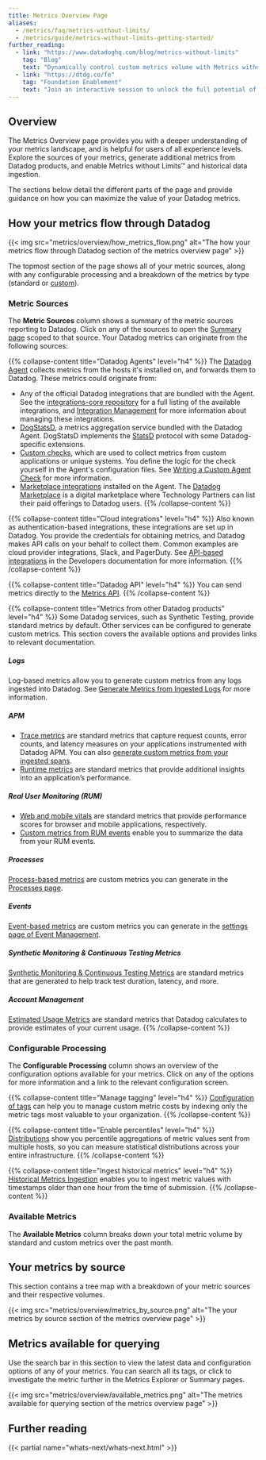 ```yaml
---
title: Metrics Overview Page
aliases:
  - /metrics/faq/metrics-without-limits/
  - /metrics/guide/metrics-without-limits-getting-started/
further_reading:
  - link: "https://www.datadoghq.com/blog/metrics-without-limits"
    tag: "Blog"
    text: "Dynamically control custom metrics volume with Metrics without Limits™"
  - link: "https://dtdg.co/fe"
    tag: "Foundation Enablement"
    text: "Join an interactive session to unlock the full potential of metrics"
---
```


## Overview

The Metrics Overview page provides you with a deeper understanding of your metrics landscape, and is helpful for users of all experience levels. Explore the sources of your metrics, generate additional metrics from Datadog products, and enable Metrics without Limits™ and historical data ingestion.

The sections below detail the different parts of the page and provide guidance on how you can maximize the value of your Datadog metrics.

## How your metrics flow through Datadog

{{< img src="metrics/overview/how_metrics_flow.png" alt="The how your metrics flow through Datadog section of the metrics overview page" >}}

The topmost section of the page shows all of your metric sources, along with any configurable processing and a breakdown of the metrics by type (standard or [custom][1]).

### Metric Sources

The **Metric Sources** column shows a summary of the metric sources reporting to Datadog. Click on any of the sources to open the [Summary page][27] scoped to that source. Your Datadog metrics can originate from the following sources:

{{% collapse-content title="Datadog Agents" level="h4" %}}
The [Datadog Agent][2] collects metrics from the hosts it's installed on, and forwards them to Datadog. These metrics could originate from:

   - Any of the official Datadog integrations that are bundled with the Agent. See the [integrations-core repository][4] for a full listing of the available integrations, and [Integration Management][3] for more information about managing these integrations.
   - [DogStatsD][7], a metrics aggregation service bundled with the Datadog Agent. DogStatsD implements the [StatsD][8] protocol with some Datadog-specific extensions.
   - [Custom checks][5], which are used to collect metrics from custom applications or unique systems. You define the logic for the check yourself in the Agent's configuration files. See [Writing a Custom Agent Check][6] for more information.
   - [Marketplace integrations][9] installed on the Agent. The [Datadog Marketplace][10] is a digital marketplace where Technology Partners can list their paid offerings to Datadog users.
{{% /collapse-content %}}

{{% collapse-content title="Cloud integrations" level="h4" %}}
Also known as authentication-based integrations, these integrations are set up in Datadog. You provide the credentials for obtaining metrics, and Datadog makes API calls on your behalf to collect them. Common examples are cloud provider integrations, Slack, and PagerDuty. See [API-based integrations][28] in the Developers documentation for more information.
{{% /collapse-content %}} 

{{% collapse-content title="Datadog API" level="h4" %}}
You can send metrics directly to the [Metrics API][11].
{{% /collapse-content %}} 

{{% collapse-content title="Metrics from other Datadog products" level="h4" %}}
Some Datadog services, such as Synthetic Testing, provide standard metrics by default. Other services can be configured to generate custom metrics. This section covers the available options and provides links to relevant documentation.

##### Logs

Log-based metrics allow you to generate custom metrics from any logs ingested into Datadog. See [Generate Metrics from Ingested Logs][12] for more information.

##### APM

- [Trace metrics][13] are standard metrics that capture request counts, error counts, and latency measures on your applications instrumented with Datadog APM. You can also [generate custom metrics from your ingested spans][15].
- [Runtime metrics][14] are standard metrics that provide additional insights into an application’s performance.

##### Real User Monitoring (RUM)

- [Web and mobile vitals][16] are standard metrics that provide performance scores for browser and mobile applications, respectively.
- [Custom metrics from RUM events][17] enable you to summarize the data from your RUM events. 

##### Processes

[Process-based metrics][19] are custom metrics you can generate in the [Processes page][25].

##### Events

[Event-based metrics][20] are custom metrics you can generate in the [settings page of Event Management][26].

##### Synthetic Monitoring & Continuous Testing Metrics

[Synthetic Monitoring & Continuous Testing Metrics][18] are standard metrics that are generated to help track test duration, latency, and more.

##### Account Management

[Estimated Usage Metrics][21] are standard metrics that Datadog calculates to provide estimates of your current usage.
{{% /collapse-content %}} 

### Configurable Processing

The **Configurable Processing** column shows an overview of the configuration options available for your metrics. Click on any of the options for more information and a link to the relevant configuration screen.

{{% collapse-content title="Manage tagging" level="h4" %}}
[Configuration of tags][22] can help you to manage custom metric costs by indexing only the metric tags most valuable to your organization.
{{% /collapse-content %}} 

{{% collapse-content title="Enable percentiles" level="h4" %}}
[Distributions][23] show you percentile aggregations of metric values sent from multiple hosts, so you can measure statistical distributions across your entire infrastructure.
{{% /collapse-content %}} 

{{% collapse-content title="Ingest historical metrics" level="h4" %}}
[Historical Metrics Ingestion][24] enables you to ingest metric values with timestamps older than one hour from the time of submission.
{{% /collapse-content %}} 

### Available Metrics

The **Available Metrics** column breaks down your total metric volume by standard and custom metrics over the past month.

## Your metrics by source

This section contains a tree map with a breakdown of your metric sources and their respective volumes.

{{< img src="metrics/overview/metrics_by_source.png" alt="The your metrics by source section of the metrics overview page" >}}

## Metrics available for querying

Use the search bar in this section to view the latest data and configuration options of any of your metrics. You can search all its tags, or click to investigate the metric further in the Metrics Explorer or Summary pages.

{{< img src="metrics/overview/available_metrics.png" alt="The metrics available for querying section of the metrics overview page" >}}

## Further reading

{{< partial name="whats-next/whats-next.html" >}}

[1]: /metrics/custom_metrics/
[2]: /agent/
[3]: /agent/guide/integration-management/
[4]: https://github.com/DataDog/integrations-core
[5]: /developers/custom_checks/
[6]: /developers/custom_checks/write_agent_check/
[7]: /developers/dogstatsd/
[8]: https://github.com/statsd/statsd
[9]: /integrations/#cat-marketplace
[10]: https://app.datadoghq.com/marketplace
[11]: /api/latest/metrics/
[12]: /logs/log_configuration/logs_to_metrics/
[13]: /tracing/metrics/metrics_namespace/
[14]: /tracing/metrics/runtime_metrics/
[15]: /tracing/trace_pipeline/generate_metrics/
[16]: /real_user_monitoring/#web-and-mobile-vitals
[17]: /real_user_monitoring/platform/generate_metrics/
[18]: /synthetics/platform/metrics/
[19]: /infrastructure/process/increase_process_retention/#generate-a-process-based-metric
[20]: /service_management/events/guides/usage/#custom-metrics
[21]: /account_management/billing/usage_metrics/
[22]: /metrics/metrics-without-limits/#configuration-of-tags
[23]: /metrics/distributions/
[24]: /metrics/custom_metrics/historical_metrics/
[25]: https://app.datadoghq.com/process
[26]: https://app.datadoghq.com/event/settings/generate-metrics
[27]: /metrics/summary/
[28]: /developers/integrations/?tab=integrations#api-based-integrations
